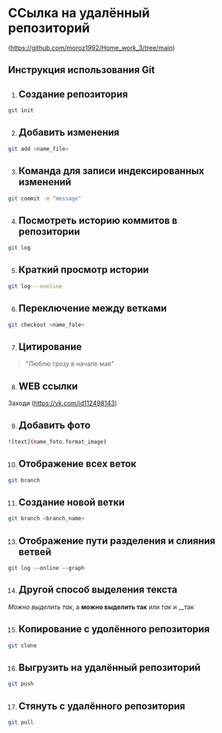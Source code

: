 # ССылка на удалённый репозиторий
(https://github.com/moroz1992/Home_work_3/tree/main)

## Инструкция использования Git

1. ## Создание репозитория
```sh
git init
```

2. ## Добавить изменения 
```sh
git add <name_file>
```

3. ## Команда для записи индексированных изменений
```sh
git commit -m "message"
```

4. ## Посмотреть историю коммитов в репозитории
```sh
git log
```

5. ## Краткий просмотр истории
```sh
git log --oneline
```

6. ## Переключение между ветками
```sh
git checkout <name_fale>
```

7. ## Цитирование 
> "Люблю грозу в начале мая"

8. ## WEB ссылки
Заходи (https://vk.com/id112498143)

9. ## Добавить фото
```sh
![text](name_foto.format_image)
```

10. ## Отображение всех веток
```sh
git branch
```

11. ## Создание новой ветки
```sh
git branch <branch_name>
```

13. ## Отображение пути разделения и слияния ветвей
```
git log --online --graph
```
14. ## Другой способ выделения текста

*Можно выделить так*, а **можно выделить так**
или _так_ и __так

15. ## Копирование с удолённого репозитория

``` sh
git clone
```

16. ## Выгрузить на удалённый репозиторий

```sh
git push
```

17. ## Стянуть с удалённого репозитория

```sh
git pull
```



